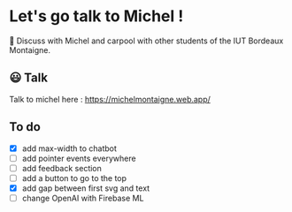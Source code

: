 # Let's go talk to Michel ! 

🚗 Discuss with Michel and carpool with other students of the IUT Bordeaux Montaigne. 

## 😃 Talk 

Talk to michel here : https://michelmontaigne.web.app/

## To do

- [x] add max-width to chatbot
- [ ] add pointer events everywhere
- [ ] add feedback section
- [ ] add a button to go to the top
- [x] add gap between first svg and text
- [ ] change OpenAI with Firebase ML
<!--- [ ] delete outdated adverts https://github.com/firebase/functions-samples/blob/main/delete-old-child-nodes/functions/index.js
- [ ] view my adverts in profile page
